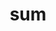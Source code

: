 ---
category: 3-letters
denotation: null
name: sum
reference_link: https://www.etymonline.com/word/sum
root_language: null
root_name: null
title: sum
type: free
word_sums:
- respelling: sum
  sum: 'Sum + '
---